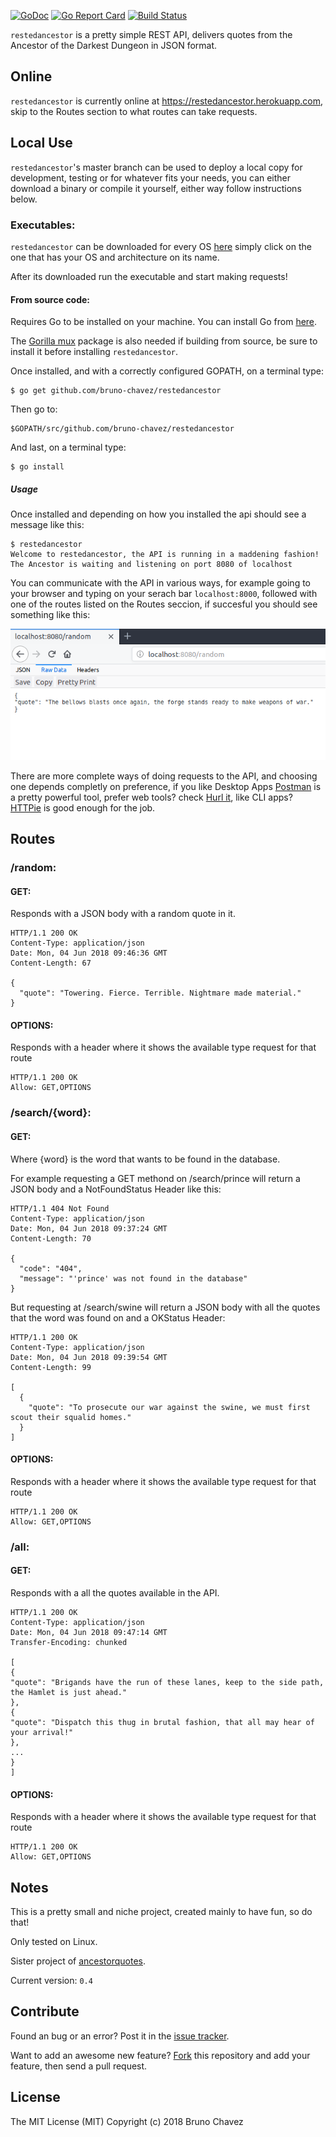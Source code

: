 [![GoDoc](https://godoc.org/github.com/bruno-chavez/restedancestor?status.svg)](https://godoc.org/github.com/bruno-chavez/restedancestor)
[![Go Report Card](https://goreportcard.com/badge/github.com/bruno-chavez/restedancestor)](https://goreportcard.com/report/github.com/bruno-chavez/restedancestor)
[![Build Status](https://travis-ci.org/bruno-chavez/restedancestor.svg?branch=master)](https://travis-ci.org/bruno-chavez/restedancestor)

`restedancestor` is a pretty simple REST API, delivers quotes from the Ancestor of the Darkest Dungeon in JSON format.

##  Online

`restedancestor` is currently online at https://restedancestor.herokuapp.com, skip to the Routes section to what routes can take requests.

## Local Use

`restedancestor`'s master branch can be used to deploy a local copy for development, testing or for whatever fits your needs, you can either download a binary or compile it yourself, either way follow instructions below.

### Executables:

`restedancestor` can be downloaded for every OS [here](https://github.com/bruno-chavez/restedancestor/releases) simply click on the one that has your OS and architecture on its name.

After its downloaded run the executable and start making requests!

#### From source code:

Requires Go to be installed on your machine. You can install Go from
[here](https://golang.org/doc/install).

The [Gorilla mux](https://github.com/gorilla/mux) package is also needed if building from source, be sure to install it before installing `restedancestor`.

Once installed, and with a correctly configured GOPATH, on a terminal type:

```
$ go get github.com/bruno-chavez/restedancestor
```

Then go to:

```
$GOPATH/src/github.com/bruno-chavez/restedancestor
```

And last, on a terminal type:

```
$ go install
```

##### Usage

Once installed and depending on how you installed the api should see a message like this:

```
$ restedancestor
Welcome to restedancestor, the API is running in a maddening fashion!
The Ancestor is waiting and listening on port 8080 of localhost
```

You can communicate with the API in various ways, for example going to your browser and typing on your serach bar `localhost:8000`, followed with one of the routes listed on the Routes seccion, if succesful you should see something like this:

![browser image](assets/images/browserImage.png)

There are more complete ways of doing requests to the API, and choosing one depends completly on preference, if you like Desktop Apps [Postman](https://www.getpostman.com/) is a pretty powerful tool, prefer web tools? check [Hurl it](https://www.hurl.it/), like CLI apps? [HTTPie](https://httpie.org/) is good enough for the job.

## Routes

### /random:

#### GET:

Responds with a JSON body with a random quote in it.

```
HTTP/1.1 200 OK
Content-Type: application/json
Date: Mon, 04 Jun 2018 09:46:36 GMT
Content-Length: 67

{
  "quote": "Towering. Fierce. Terrible. Nightmare made material."
}
```

#### OPTIONS:

Responds with a header where it shows the available type request for that route
```
HTTP/1.1 200 OK
Allow: GET,OPTIONS
```

### /search/{word}:

#### GET:

Where {word} is the word that wants to be found in the database.

For example requesting a GET methond on /search/prince will return a JSON body and a NotFoundStatus Header like this:

```
HTTP/1.1 404 Not Found
Content-Type: application/json
Date: Mon, 04 Jun 2018 09:37:24 GMT
Content-Length: 70

{
  "code": "404",
  "message": "'prince' was not found in the database"
}
```

But requesting at /search/swine will return a JSON body with all the quotes that the word was found on and a OKStatus Header:

```
HTTP/1.1 200 OK
Content-Type: application/json
Date: Mon, 04 Jun 2018 09:39:54 GMT
Content-Length: 99

[
  {
    "quote": "To prosecute our war against the swine, we must first scout their squalid homes."
  }
]
```

#### OPTIONS:

Responds with a header where it shows the available type request for that route
```
HTTP/1.1 200 OK
Allow: GET,OPTIONS
```

### /all:

#### GET:

Responds with a all the quotes available in the API.

```
HTTP/1.1 200 OK
Content-Type: application/json
Date: Mon, 04 Jun 2018 09:47:14 GMT
Transfer-Encoding: chunked

[
{
"quote": "Brigands have the run of these lanes, keep to the side path, the Hamlet is just ahead."
},
{
"quote": "Dispatch this thug in brutal fashion, that all may hear of your arrival!"
},
...
}
]
```

#### OPTIONS:

Responds with a header where it shows the available type request for that route
```
HTTP/1.1 200 OK
Allow: GET,OPTIONS
```


## Notes

This is a pretty small and niche project, created mainly to have fun,
so do that!

Only tested on Linux.

Sister project of [ancestorquotes](https://github.com/bruno-chavez/ancestorquotes).

Current version: `0.4`

## Contribute

Found an bug or an error? Post it in the [issue tracker](https://github.com/bruno-chavez/ancestorquotes/issues).

Want to add an awesome new feature? [Fork](https://github.com/bruno-chavez/ancestorquotes/fork) this repository and add your feature, then send a pull request.

## License
The MIT License (MIT)
Copyright (c) 2018 Bruno Chavez
